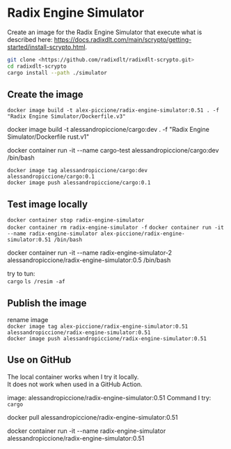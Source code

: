 # Radix Engine Simulator

Create an image for the Radix Engine Simulator that execute what is described here:
<https://docs.radixdlt.com/main/scrypto/getting-started/install-scrypto.html>.

```bash
git clone <https://github.com/radixdlt/radixdlt-scrypto.git>  
cd radixdlt-scrypto
cargo install --path ./simulator
```

## Create the image

``docker image build -t alex-piccione/radix-engine-simulator:0.51 . -f "Radix Engine Simulator/Dockerfile.v3"``

docker image build -t alessandropiccione/cargo:dev . -f "Radix Engine Simulator/Dockerfile rust.v1"

docker container run -it --name cargo-test alessandropiccione/cargo:dev /bin/bash


``docker image tag alessandropiccione/cargo:dev alessandropiccione/cargo:0.1``  
``docker image push alessandropiccione/cargo:0.1``


## Test image locally

``docker container stop radix-engine-simulator``  
``docker container rm radix-engine-simulator -f``
``docker container run -it --name radix-engine-simulator alex-piccione/radix-engine-simulator:0.51 /bin/bash``


docker container run -it --name radix-engine-simulator-2 alessandropiccione/radix-engine-simulator:0.5 /bin/bash

try to tun:  
``cargo``
``ls /resim -af``

## Publish the image

rename image  
``docker image tag alex-piccione/radix-engine-simulator:0.51 alessandropiccione/radix-engine-simulator:0.51``  
``docker image push alessandropiccione/radix-engine-simulator:0.51``


## Use on GitHub

The local container works when I try it locally.  
It does not work when used in a GitHub Action.

image: alessandropiccione/radix-engine-simulator:0.51
Command I try: ``cargo``


docker pull alessandropiccione/radix-engine-simulator:0.51

docker container run -it --name radix-engine-simulator alessandropiccione/radix-engine-simulator:0.51